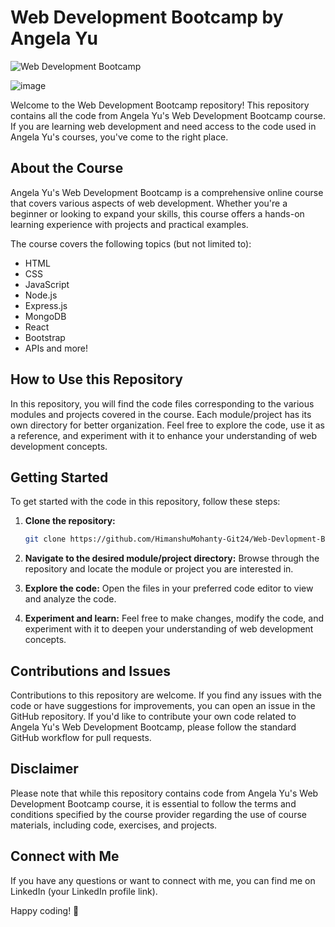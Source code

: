 # Web Development Bootcamp by Angela Yu

![Web Development Bootcamp](https://img.shields.io/badge/Web%20Development%20Bootcamp-Angela%20Yu-blue)

![image](https://github.com/HimanshuMohanty-Git24/Web-Devlopment-BootCamp-Angela-Yu/assets/94133298/9891017e-419a-4b10-8b52-72f4544b7cb5)


Welcome to the Web Development Bootcamp repository! This repository contains all the code from Angela Yu's Web Development Bootcamp course. If you are learning web development and need access to the code used in Angela Yu's courses, you've come to the right place.

## About the Course

Angela Yu's Web Development Bootcamp is a comprehensive online course that covers various aspects of web development. Whether you're a beginner or looking to expand your skills, this course offers a hands-on learning experience with projects and practical examples.

The course covers the following topics (but not limited to):
- HTML
- CSS
- JavaScript
- Node.js
- Express.js
- MongoDB
- React
- Bootstrap
- APIs and more!

## How to Use this Repository

In this repository, you will find the code files corresponding to the various modules and projects covered in the course. Each module/project has its own directory for better organization. Feel free to explore the code, use it as a reference, and experiment with it to enhance your understanding of web development concepts.

## Getting Started

To get started with the code in this repository, follow these steps:

1. **Clone the repository:**
   ```bash
   git clone https://github.com/HimanshuMohanty-Git24/Web-Devlopment-BootCamp-Angela-Yu.git
   ```

2. **Navigate to the desired module/project directory:**
   Browse through the repository and locate the module or project you are interested in.

3. **Explore the code:**
   Open the files in your preferred code editor to view and analyze the code.

4. **Experiment and learn:**
   Feel free to make changes, modify the code, and experiment with it to deepen your understanding of web development concepts.

## Contributions and Issues

Contributions to this repository are welcome. If you find any issues with the code or have suggestions for improvements, you can open an issue in the GitHub repository. If you'd like to contribute your own code related to Angela Yu's Web Development Bootcamp, please follow the standard GitHub workflow for pull requests.

## Disclaimer

Please note that while this repository contains code from Angela Yu's Web Development Bootcamp course, it is essential to follow the terms and conditions specified by the course provider regarding the use of course materials, including code, exercises, and projects.

## Connect with Me

If you have any questions or want to connect with me, you can find me on LinkedIn (your LinkedIn profile link).

Happy coding! 🚀
